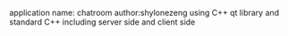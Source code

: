 application name: chatroom
author:shylonezeng
using C++ qt library and standard C++
including server side and client side


